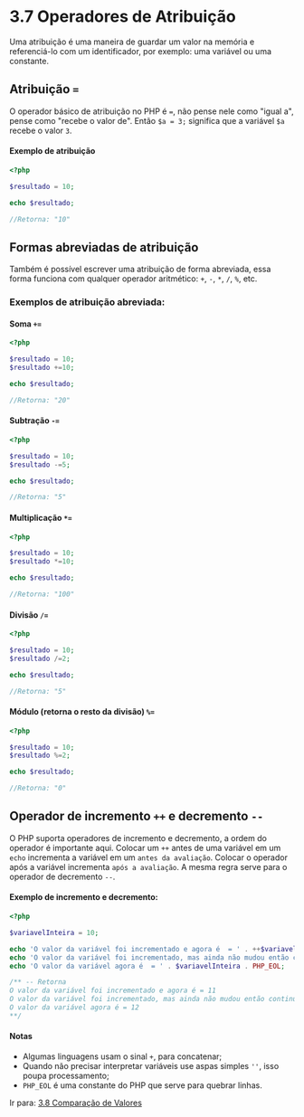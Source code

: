 # 3.7 Operadores de Atribuição

Uma atribuição é uma maneira de guardar um valor na memória e referenciá-lo com um
identificador, por exemplo: uma variável ou uma constante.

## Atribuição `=`

O operador básico de atribuição no PHP é `=`, não pense nele como "igual a", pense
como "recebe o valor de". Então `$a = 3;` significa que a variável `$a` recebe o valor `3`.

#### Exemplo de atribuição

```php
<?php

$resultado = 10;

echo $resultado;

//Retorna: "10"
```
## Formas abreviadas de atribuição

Também é possível escrever uma atribuição de forma abreviada, essa forma funciona com qualquer operador aritmético: `+`, `-`, `*`, `/`, `%`, etc.

### Exemplos de atribuição abreviada:

#### Soma `+=`

```php
<?php

$resultado = 10;
$resultado +=10;

echo $resultado;

//Retorna: "20"
```

#### Subtração `-=`

```php
<?php

$resultado = 10;
$resultado -=5;

echo $resultado;

//Retorna: "5"
```

#### Multiplicação `*=`

```php
<?php

$resultado = 10;
$resultado *=10;

echo $resultado;

//Retorna: "100"
```

#### Divisão `/=`

```php
<?php

$resultado = 10;
$resultado /=2;

echo $resultado;

//Retorna: "5"
```

#### Módulo (retorna o resto da divisão) `%=`

```php
<?php

$resultado = 10;
$resultado %=2;

echo $resultado;

//Retorna: "0"
```

## Operador de incremento `++` e decremento `--`

O PHP suporta operadores de incremento e decremento, a ordem do operador é importante aqui.
Colocar um `++` antes de uma variável em um `echo` incrementa a variável em um
`antes da avaliação`. Colocar o operador após a variável incrementa `após a avaliação`. A mesma regra serve para o operador de decremento `--`.

#### Exemplo de incremento e decremento:

```php
<?php

$variavelInteira = 10;

echo 'O valor da variável foi incrementado e agora é  = ' . ++$variavelInteira . PHP_EOL;
echo 'O valor da variável foi incrementado, mas ainda não mudou então continua sendo = ' . $variavelInteira++ . PHP_EOL;
echo 'O valor da variável agora é  = ' . $variavelInteira . PHP_EOL;

/** -- Retorna
O valor da variável foi incrementado e agora é = 11
O valor da variável foi incrementado, mas ainda não mudou então continua sendo = 11
O valor da variável agora é = 12
**/
```

#### Notas
 
- Algumas linguagens usam o sinal `+`, para concatenar;
- Quando não precisar interpretar variáveis use aspas simples `''`, isso poupa processamento;
- `PHP_EOL` é uma constante do PHP que serve para quebrar linhas.

Ir para: [3.8 Comparação de Valores](08-Operadores-comparacao.md)
